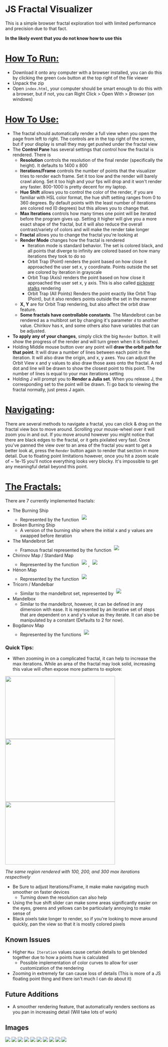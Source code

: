 # JS Fractal Visualizer

This is a simple browser fractal exploration tool with limited performance and precision due to that fact.

**In the likely event that you do not know how to use this**
# <u>How To Run:</u>
* Download it onto any computer with a browser installed, you can do this by clicking the green `Code` button at the top right of the file viewer
* Unpack the zip
* Open `index.html`, your computer should be smart enough to do this with a browser, but if not, you can Right Click > Open With > *Browser* (on windows)
# <u>How To Use:</u>
* The fractal should automatically render a full view when you open the page from left to right. The controls are in the top right of the screen, but if your display is small they may get pushed under the fractal view
* The **Control Pane** has several settings that control how the fractal is rendered. There is
	- **Resolution** controls the resolution of the final render (specifically the height). It defaults to 1400 x 800
	- **Iterations/Frame** controls the number of points that the visualizer tries to render each frame. Set it too low and the render will barely crawl along. Set it too high and your fps will drop and it won't render any faster. 800-1000 is pretty decent for my laptop.
	- **Hue Shift** allows you to control the color of the render, if you are familiar with HSL color format, the hue shift setting ranges from 0 to 360 degrees. By default points with the least number of iterations are colored red (0 degrees) but this allows you to change that.
	- **Max Iterations** controls how many times one point will be iterated before the program gives up. Setting it higher will give you a more exact shape of the fractal, but it will also reduce the overall contrast/variety of colors and will make the render take longer
	- **Fractal** allows you to change the fractal you're looking at
	- **Render Mode** changes how the fractal is rendered
		- Iteration mode is standard behavior. The set is colored black, and all points that diverge to infinity are colored based on how many iterations they took to do so
		- Orbit Trap (Point) renders the point based on how close it approached the user set x, y coordinate. Points outside the set are colored by iteration in grayscale
		- Orbit Trap (Axis) renders the point based on how close it approached the user set x, y axis. This is also called [pickover stalks](https://en.wikipedia.org/wiki/Pickover_stalk) rendering
		- Orbit Trap (All Points) Renders the point exactly like Orbit Trap (Point), but it also renders points outside the set in the manner
	- **X, Y** are for Orbit Trap rendering, but also affect the orbit draw feature.
	- **Some fractals have controllable constants**. The Mandelbrot can be rendered as a multibrot set by changing it's parameter `d` to another value. Chirikov has `K`, and some others also have variables that can be adjusted.
* **To apply any of your changes**, simply click the big `Render` button. It will show the progress of the render and will turn green when it is finished.
* Holding Middle mouse button over any point will **draw the orbit path for that point**. It will draw a number of lines between each point in the iteration. It will also draw the origin, and x, y axes. You can adjust the Orbit View x and y values to also draw those axes onto the fractal. A red dot and line will be drawn to show the closest point to this point. The number of lines is equal to your max iterations setting
* Holding J will prompt you to **Render a Julia set**. When you release J, the corresponding set to the point will be drawn. Ti go back to viewing the fractal normally, just press J again.

# <u>Navigating</u>:
There are several methods to navigate a fractal, you can click & drag on the fractal view box to move around. Scrolling your mouse-wheel over it will zoom you in and out. If you move around however you might notice that there are black edges to the fractal, or it gets pixilated very fast. Once you've panned the view over to an area of the fractal you want to get a better look at, press the `Render` button again to render that section in more detail. Due to floating point limitations however, once you hit a zoom scale of ~ 1e-15 you'll notice everything looks very blocky. It's impossible to get any meaningful detail beyond this point.

# <u>The Fractals:</u>
There are 7 currently implemented fractals:
* The Burning Ship
	* Represented by the function <img style="background-color: white; padding: 5px; border-radius: 5px; display: inline-block;" src="https://wikimedia.org/api/rest_v1/media/math/render/svg/c163d06790d201f33305e5eae47b523a6c8b1e33">
* Broken Burning Ship
	* A version of the burning ship where the initial x and y values are swapped before iteration
* The Mandelbrot Set
	* Framous fractal represented by the function <img style="background-color: white; padding: 5px; border-radius: 5px; display: inline-block;" src="https://wikimedia.org/api/rest_v1/media/math/render/svg/191627a3eebdd6608c9b226786defc468b747502">
* Chirinov Map / Standard Map
	* Represented by the function <img style="background-color: white; padding: 5px; border-radius: 5px; display: inline-block;" src="https://wikimedia.org/api/rest_v1/media/math/render/svg/6aaa7238221f3348dbbe5699896a81e113713040">, <img style="background-color: white; padding: 5px; border-radius: 5px; display: inline-block;" src="https://wikimedia.org/api/rest_v1/media/math/render/svg/0c3e9303a68971b9dbe32c071ed06415a9a52636">
* Hénon Map
	* Represented by the function <img style="background-color: white; padding: 5px; border-radius: 5px; display: inline-block;" src="https://wikimedia.org/api/rest_v1/media/math/render/svg/87672565712868250e7d2b410307bb1b047f31a7">
* Tricorn / Mandelbar
	* Similar to the mandelbrot set, represented by <img style="background-color: white; padding: 5px; border-radius: 5px; display: inline-block;" src="https://wikimedia.org/api/rest_v1/media/math/render/svg/adee2ebd905355474d40cca3df638690e8fa0893">
* Mandelbox
	* Similar to the mandelbrot, however, it can be defined in any dimension with ease. It is represented by an iterative set of steps that are dependent on x and y's value as they iterate. It can also be manipulated by a constant (Defaults to 2 for now).
* Bogdanov Map
	* Represented by the functions <img style="background-color: white; padding: 5px; border-radius: 5px; display: inline-block;" src="https://wikimedia.org/api/rest_v1/media/math/render/svg/c0b391c45aef979aed3daa546536016a8ebee34f">
### Quick Tips:
* When zooming in on a complicated fractal, it can help to increase the max iterations. While an area of the fractal may look solid, increasing this value will often expose more patterns to explore:
<div style="display: flex; flex-wrap: wrap;">
	<img style="width: 350px; height: 200px;" src="https://i.imgur.com/HVcrglI.png">
	<img style="width: 350px; height: 200px;" src="https://i.imgur.com/rZEdmDc.png">
	<img style="width: 350px; height: 200px;" src="https://i.imgur.com/6kssUsE.png">
</div>

_The same region rendered with 100, 200, and 300 max iterations respectively_

* Be Sure to adjust Iterations/Frame, it make make navigating much smoother on faster devices
	- Turning down the resolution can also help
* Using the hue shift slider can make some areas significantly easier on the eyes, greens and yellows can be particularly annoying to make sense of
* Black pixels take longer to render, so if you're looking to move around quickly, pan the view so that it is mostly colored pixels

## Known Issues
* Higher `Max Iteration` values cause certain details to get blended together due to how a points hue is calculated
	- Possible implementation of color curves to allow for user customization of the rendering
* Zooming in extremely far can cause loss of details (This is more of a JS floating point thing and there isn't much I can do about it)

## Future Additions
* A smoother rendering feature, that automatically renders sections as you pan in increasing detail (Will take lots of work)

## Images
![](https://i.imgur.com/KuOI26i.png)
![](https://i.imgur.com/5uqhO1Q.png)
![](https://i.imgur.com/IW37OeI.png)
![](https://i.imgur.com/rZEdmDc.png)
![](https://i.imgur.com/mW4WV8J.png)
![](https://i.imgur.com/2Eay9gI.png)
![](https://i.imgur.com/wOUcsuS.png)
![](https://i.imgur.com/ycRtFTS.png)
![](https://i.imgur.com/ozwXG6E.png)
![](https://i.imgur.com/RgqcuYS.png)